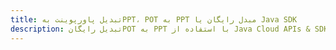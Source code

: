 ---title: تبدیل پاورپوینت بهPPT، POT به PPT مبدل رایگان یا Java SDKdescription: تبدیل رایگانPOT به PPT با استفاده از Java Cloud APIs & SDK. همچنین اسناد Microsoft PowerPoint را در Cloud ایجاد، ویرایش و رندر کنید.---